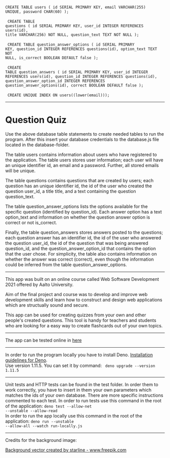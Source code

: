 <code>CREATE TABLE users (
  id SERIAL PRIMARY KEY,
  email VARCHAR(255) UNIQUE,
  password CHAR(60)
);</code>
<br>
<br>
<code>
CREATE TABLE questions (
  id SERIAL PRIMARY KEY,
  user_id INTEGER REFERENCES users(id),
  title VARCHAR(256) NOT NULL,
  question_text TEXT NOT NULL
);</code>
<br>
<br>
<code>
CREATE TABLE question_answer_options (
  id SERIAL PRIMARY KEY,
  question_id INTEGER REFERENCES questions(id),
  option_text TEXT NOT NULL,
  is_correct BOOLEAN DEFAULT false
);</code>
<br>
<br>
<code>
CREATE TABLE question_answers (
  id SERIAL PRIMARY KEY,
  user_id INTEGER REFERENCES users(id),
  question_id INTEGER REFERENCES questions(id),
  question_answer_option_id INTEGER REFERENCES question_answer_options(id),
  correct BOOLEAN DEFAULT false
);</code>
<br>
<br>
<code>
CREATE UNIQUE INDEX ON users((lower(email)));
</code>

---

<h1> Question Quiz </h1>

Use the above database table statements to create needed tables to run the program. After this insert 
your database credentials to the database.js file located in the database-folder. 

The table users contains information about users who have registered to the application. The table users stores user information; each user will have an unique identifier id, an email and a password. Further, all stored emails will be unique.

The table questions contains questions that are created by users; each question has an unique identifier id, the id of the user who created the question user_id, a title title, and a text containing the question question_text.

The table question_answer_options lists the options available for the specific question (identified by question_id). Each answer option has a text option_text and information on whether the question answer option is correct or not is_correct.

Finally, the table question_answers stores answers posted to the questions; each question answer has an identifier id, the id of the user who answered the question user_id, the id of the question that was being answered question_id, and the question_answer_option_id that contains the option that the user chose. For simplicity, the table also contains information on whether the answer was correct (correct), even though the information could be inferred from the table question_answer_options.

---

This app was built on an online course called Web Software Development 2021 offered by Aalto University.

Aim of the final project and course was to develop and improve web development skills and learn how to construct and design web applications which are structually sound and secure.

This app can be used for creating quizzes from your own and other people's created questions. This tool is handy for teachers and students who are looking for a easy way to create flashcards out of your own topics.

---

The app can be tested online in [here](https://wsd-deno-questions.herokuapp.com/)

---

In order to run the program locally you have to install Deno. [Installation guidelines for Deno](https://deno.land/manual/getting_started/installation). <br>Use version 1.11.5. You can set it by command: <code> deno upgrade --version 1.11.5 </code><br>

---

Unit tests and HTTP tests can be found in the test folder. In order them to work correctly, you have to insert in them your own parameters which matches the ids of your own database. There are more specific instructions commented to each test. In order to run tests use this command in the root of the application: 
<code>deno test --allow-net --unstable --allow-read</code><br>
In order to run the app locally use this command in the root of the application: 
<code>deno run --unstable --allow-all --watch run-locally.js</code>

---

Credits for the background image:

<a href="https://www.freepik.com/vectors/background">Background vector created by starline - www.freepik.com</a>
